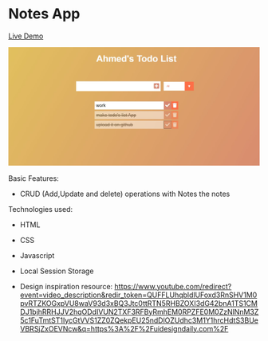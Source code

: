 # Notes App

<a href="https://todolistahmed.vercel.app/">Live Demo</a>

<img src="https://github.com/ahmadrazach/Javascript-Challanges/blob/main/Todo%20App/thumbnail.jpg" alt="Demo image"/>

Basic Features:

- CRUD (Add,Update and delete) operations with Notes the notes

Technologies used:

- HTML
- CSS
- Javascript
- Local Session Storage

- Design inspiration resource:
  https://www.youtube.com/redirect?event=video_description&redir_token=QUFFLUhqbldlUFoxd3RnSHV1M0pvRTZKOGxpVU8waV93d3xBQ3Jtc0ttRTN5RHBZOXI3dG42bnA1TS1CMDJ1bjhRRHJJV2hqODdIVUN2TXF3RFByRmhEM0RPZFE0M0ZzNlNnM3Z5c1FuTmtST1IycGtVVS1ZZ0ZQekpEU25ndDlOZUdhc3M1Y1hrcHdtS3BUeVBRSjZxOEVNcw&q=https%3A%2F%2Fuidesigndaily.com%2F
